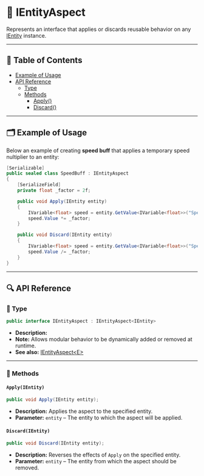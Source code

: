# 🧩 IEntityAspect

Represents an interface that applies or discards reusable behavior on any [IEntity](../Entities/IEntity.md) instance.

---

## 📑 Table of Contents

- [Example of Usage](#-example-of-usage)
- [API Reference](#-api-reference)
  - [Type](#-type)
  - [Methods](#-methods)
    - [Apply()](#applyientity)
    - [Discard()](#discardientity)

---

## 🗂 Example of Usage

Below an example of creating **speed buff** that applies a temporary speed nultiplier to an entity:

```csharp
[Serializable]
public sealed class SpeedBuff : IEntityAspect
{
    [SerializeField]
    private float _factor = 2f;

    public void Apply(IEntity entity)
    {
        IVariable<float> speed = entity.GetValue<IVariable<float>>("Speed"); 
        speed.Value *= _factor;
    }

    public void Discard(IEntity entity)
    {
        IVariable<float> speed = entity.GetValue<IVariable<float>>("Speed"); 
        speed.Value /= _factor;
    }
}
```

---

## 🔍 API Reference

### 🧩 Type

```csharp
public interface IEntityAspect : IEntityAspect<IEntity>
```

- **Description:**
- **Note:** Allows modular behavior to be dynamically added or removed at runtime.
- **See also:** [IEntityAspect&lt;E&gt;](IEntityAspect%601.md)

---

### 🏹 Methods

#### `Apply(IEntity)`

```csharp
public void Apply(IEntity entity);
```

- **Description:** Applies the aspect to the specified entity.
- **Parameter:** `entity` – The entity to which the aspect will be applied.

#### `Discard(IEntity)`

```csharp
public void Discard(IEntity entity);
```

- **Description:** Reverses the effects of `Apply` on the specified entity.
- **Parameter:** `entity` – The entity from which the aspect should be removed.